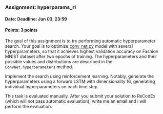 ### Assignment: hyperparams_rl
#### Date: Deadline: Jun 03, 23:59
#### Points: 3 points

The goal of this assignment is to try performing automatic hyperparameter
search. Your goal is to optimize [conv_net.py](https://github.com/ufal/npfl114/tree/master/labs/13/conv_net.py)
model with several hyperparameters, so that it achieves highest validation
accuracy on Fashion MNIST dataset after two epochs of training.
The hyperparameters and their possible values and distributions are described
in the `ConvNet.hyperparameters` method.

Implement the search using reinforcement learning. Notably, generate the
hyperparameters using a forward LSTM with dimensionality 16, generating
individual hyperparameters on each time step.

This task is evaluated manually. After you submit your solution to ReCodEx
(which will not pass automatic evaluation), write me an email and I will
perform the evaluation.
